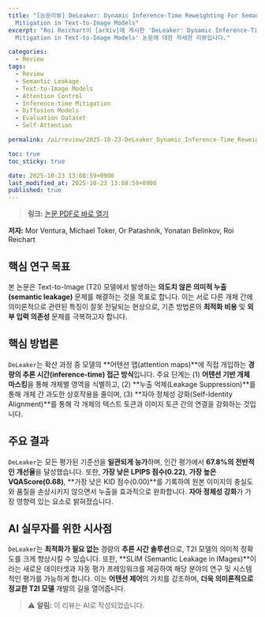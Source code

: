 ```yaml
---
title: "[논문리뷰] DeLeaker: Dynamic Inference-Time Reweighting For Semantic Leakage
  Mitigation in Text-to-Image Models"
excerpt: "Roi Reichart이 [arXiv]에 게시한 'DeLeaker: Dynamic Inference-Time Reweighting For Semantic Leakage
  Mitigation in Text-to-Image Models' 논문에 대한 자세한 리뷰입니다."

categories:
  - Review
tags:
  - Review
  - Semantic Leakage
  - Text-to-Image Models
  - Attention Control
  - Inference-time Mitigation
  - Diffusion Models
  - Evaluation Dataset
  - Self-Attention

permalink: /ai/review/2025-10-23-DeLeaker_Dynamic_Inference-Time_Reweighting_For_Semantic_Leakage_Mitigation_in_Text-to-Image_Models/

toc: true
toc_sticky: true

date: 2025-10-23 13:08:59+0900
last_modified_at: 2025-10-23 13:08:59+0900
published: true
---
```

> **링크:** [논문 PDF로 바로 열기](https://arxiv.org/abs/2510.15015)

**저자:** Mor Ventura, Michael Toker, Or Patashnik, Yonatan Belinkov, Roi Reichart



## 핵심 연구 목표
본 논문은 Text-to-Image (T2I) 모델에서 발생하는 **의도치 않은 의미적 누출(semantic leakage)** 문제를 해결하는 것을 목표로 합니다. 이는 서로 다른 개체 간에 의미론적으로 관련된 특징이 잘못 전달되는 현상으로, 기존 방법론의 **최적화 비용** 및 **외부 입력 의존성** 문제를 극복하고자 합니다.

## 핵심 방법론
`DeLeaker`는 확산 과정 중 모델의 **어텐션 맵(attention maps)**에 직접 개입하는 **경량의 추론 시간(inference-time) 접근 방식**입니다. 주요 단계는 (1) **어텐션 기반 개체 마스킹**을 통해 개체별 영역을 식별하고, (2) **누출 억제(Leakage Suppression)**를 통해 개체 간 과도한 상호작용을 줄이며, (3) **자아 정체성 강화(Self-Identity Alignment)**를 통해 각 개체의 텍스트 토큰과 이미지 토큰 간의 연결을 강화하는 것입니다.

## 주요 결과
`DeLeaker`는 모든 평가된 기준선을 **일관되게 능가**하며, 인간 평가에서 **67.8%의 전반적인 개선율**을 달성했습니다. 또한, **가장 낮은 LPIPS 점수(0.22)**, **가장 높은 VQAScore(0.68)**, **가장 낮은 KID 점수(0.00)**를 기록하여 원본 이미지의 충실도와 품질을 손상시키지 않으면서 누출을 효과적으로 완화합니다. **자아 정체성 강화**가 가장 영향력 있는 요소로 밝혀졌습니다.

## AI 실무자를 위한 시사점
`DeLeaker`는 **최적화가 필요 없는** 경량의 **추론 시간 솔루션**으로, T2I 모델의 의미적 정확도를 크게 향상시킬 수 있습니다. 또한, **SLIM (Semantic Leakage in IMages)**이라는 새로운 데이터셋과 자동 평가 프레임워크를 제공하여 해당 분야의 연구 및 시스템적인 평가를 가능하게 합니다. 이는 **어텐션 제어**의 가치를 강조하며, **더욱 의미론적으로 정교한 T2I 모델** 개발의 길을 열어줍니다.

> ⚠️ **알림:** 이 리뷰는 AI로 작성되었습니다.